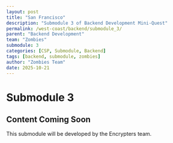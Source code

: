 ```yaml
---
layout: post
title: "San Francisco"
description: "Submodule 3 of Backend Development Mini-Quest"
permalink: /west-coast/backend/submodule_3/
parent: "Backend Development"
team: "Zombies"
submodule: 3
categories: [CSP, Submodule, Backend]
tags: [backend, submodule, zombies]
author: "Zombies Team"
date: 2025-10-21
---
```


# Submodule 3

## Content Coming Soon
This submodule will be developed by the Encrypters team.
